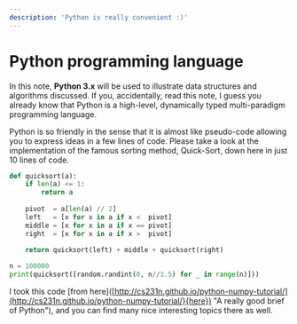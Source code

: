 ```yaml
---
description: 'Python is really convenient :)'
---
```


# Python programming language

In this note, **Python 3.x** will be used to illustrate data structures and algorithms discussed. If you, accidentally, read this note, I guess you already know that Python is a high-level, dynamically typed multi-paradigm programming language. 

Python is so friendly in the sense that it is almost like pseudo-code allowing you to express ideas in a few lines of code. Please take a look at the implementation of the famous sorting method, Quick-Sort, down here in just 10 lines of code. 

```python
def quicksort(a):
    if len(a) <= 1:
        return a
        
    pivot  = a[len(a) // 2]
    left   = [x for x in a if x <  pivot]
    middle = [x for x in a if x == pivot]
    right  = [x for x in a if x >  pivot]
    
    return quicksort(left) + middle + quicksort(right)

n = 100000
print(quicksort([random.randint(0, n//1.5) for _ in range(n)]))
```

I took this code \[from here\]\([http://cs231n.github.io/python-numpy-tutorial/](http://cs231n.github.io/python-numpy-tutorial/}{here}) "A really good brief of Python"\), and you can find many nice interesting topics there as well.


